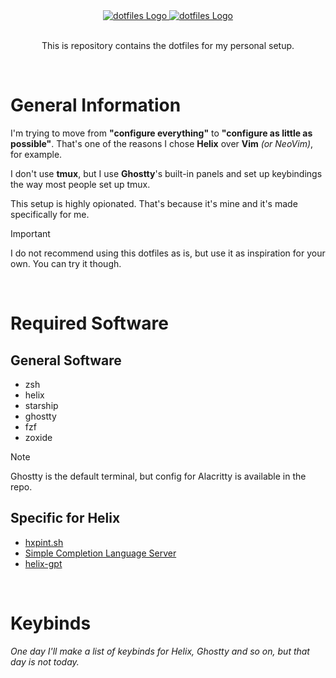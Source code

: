<div align="center">
  <a href="https://github.com/dotninth#gh-light-mode-only">
      <img src="./.github/assets/logo-light.png" alt="dotfiles Logo">
  </a>
  <a href="https://github.com/dotninth#gh-dark-mode-only">
      <img src="./.github/assets/logo-dark.png" alt="dotfiles Logo">
  </a>
</div>

<br />

<p align="center">
 This is repository contains the dotfiles for my personal setup.
</p>

<br />

# General Information

I'm trying to move from **"configure everything"** to **"configure as little as possible"**. That's one of the reasons I chose **Helix** over **Vim** *(or NeoVim)*, for example.

I don't use **tmux**, but I use **Ghostty**'s built-in panels and set up keybindings the way most people set up tmux.

This setup is highly opionated. That's because it's mine and it's made specifically for me.

> [!IMPORTANT]
> I do not recommend using this dotfiles as is, but use it as inspiration for your own. You can try it though.

<br />

# Required Software

## General Software
- zsh
- helix
- starship
- ghostty 
- fzf
- zoxide

> [!NOTE]
> Ghostty is the default terminal, but config for Alacritty is available in the repo.

## Specific for Helix
- [hxpint.sh](https://github.com/dotninth/hxpint)
- [Simple Completion Language Server](https://github.com/estin/simple-completion-language-server)
- [helix-gpt](https://github.com/leona/helix-gpt)

<br />

# Keybinds
*One day I'll make a list of keybinds for Helix, Ghostty and so on, but that day is not today.*

